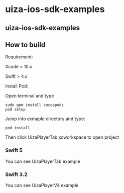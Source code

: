 # uiza-ios-sdk-examples
## uiza-ios-sdk-examples
## How to build
Requirement:

Xcode > 10.x

Swift > 4.x

Install Pod:

Open terminal and type

```
sudo gem install cocoapods
pod setup
```

Jump into exmaple directory and type:

```
pod install
```

Then click <a name="fenced-code-block">UizaPlayerTab.xcworkspace</a> to open project


### Swift 5

You can see UizaPlayerTab example


### Swift 3.2

You can see UizaPlayerV4 example

